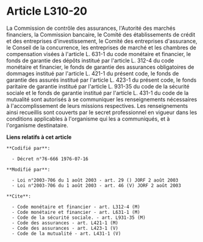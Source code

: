 # Article L310-20

La Commission de contrôle des assurances, l'Autorité des marchés financiers, la Commission bancaire, le Comité des
établissements de crédit et des entreprises d'investissement, le Comité des entreprises d'assurance, le Conseil de la
concurrence, les entreprises de marché et les chambres de compensation visées à l'article L. 631-1 du code monétaire et
financier, le fonds de garantie des dépôts institué par l'article L. 312-4 du code monétaire et financier, le fonds de
garantie des assurances obligatoires de dommages institué par l'article L. 421-1 du présent code, le fonds de garantie des
assurés institué par l'article L. 423-1 du présent code, le fonds paritaire de garantie institué par l'article L. 931-35 du
code de la sécurité sociale et le fonds de garantie institué par l'article L. 431-1 du code de la mutualité sont autorisés à
se communiquer les renseignements nécessaires à l'accomplissement de leurs missions respectives. Les renseignements ainsi
recueillis sont couverts par le secret professionnel en vigueur dans les conditions applicables à l'organisme qui les a
communiqués, et à l'organisme destinataire.

**Liens relatifs à cet article**

	**Codifié par**:

	  - Décret n°76-666 1976-07-16

	**Modifié par**:

	  - Loi n°2003-706 du 1 août 2003 - art. 29 () JORF 2 août 2003
	  - Loi n°2003-706 du 1 août 2003 - art. 46 (V) JORF 2 août 2003

	**Cite**:

	  - Code monétaire et financier - art. L312-4 (M)
	  - Code monétaire et financier - art. L631-1 (M)
	  - Code de la sécurité sociale. - art. L931-35 (M)
	  - Code des assurances - art. L421-1 (M)
	  - Code des assurances - art. L423-1 (V)
	  - Code de la mutualité - art. L431-1 (V)
